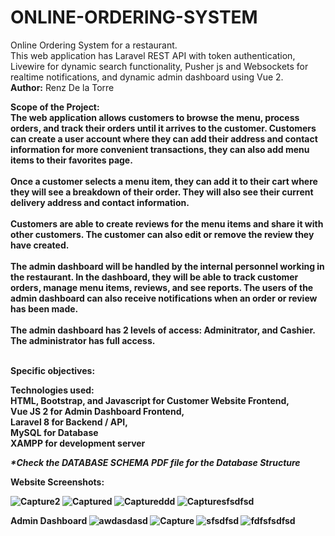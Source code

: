 # ONLINE-ORDERING-SYSTEM
 Online Ordering System for a restaurant.
 <br/>
 This web application has Laravel REST API with token authentication, Livewire for dynamic search functionality, Pusher js and Websockets for realtime notifications, and dynamic admin dashboard using Vue 2.
  <br/>
 <b>Author:</b> Renz De la Torre

 <strong>Scope of the Project:<strong /> <br />
 The web application allows customers to browse the menu, process orders, and track their orders until it arrives to the customer. Customers can create a user account where they can add their address and contact information for more convenient transactions, they can also add menu items to their favorites page.
 <br />
  <br />
 Once a customer selects a menu item, they can add it to their cart where they will see a breakdown of their order. They will also see their current delivery address and contact information.
<br /> <br />
 Customers are able to create reviews for the menu items and share it with other customers. The customer can also edit or remove the review they have created.
<br />
<br />
The admin dashboard will be handled by the internal personnel working in the restaurant. In the dashboard, they will be able to track customer orders, manage menu items, reviews, and see reports. The users of the admin dashboard can also receive notifications when an order or review has been made.
<br /> <br />
The admin dashboard has 2 levels of access: Adminitrator, and Cashier. The administrator has full access.
<br />
<br />

Specific objectives:

 
 Technologies used:
  <br/>
 HTML, Bootstrap, and Javascript for Customer Website Frontend,  <br/>
 Vue JS 2 for Admin Dashboard Frontend, <br/>
 Laravel 8 for Backend / API, <br/>
 MySQL for Database <br/>
 XAMPP for development server <br/>
 
 <em>*Check the DATABASE SCHEMA PDF file for the Database Structure</em>
 
 Website Screenshots:
 
![Capture2](https://user-images.githubusercontent.com/88235225/157015003-affbbcbc-f885-4bea-adfd-0df68210f4c4.PNG)
![Captured](https://user-images.githubusercontent.com/88235225/157015010-f56ce09f-ac89-42a6-b4ce-d4c1854f0a66.PNG)
![Captureddd](https://user-images.githubusercontent.com/88235225/157015021-4db6872b-a90d-4e91-af93-9b2b51c4db82.PNG)
![Capturesfsdfsd](https://user-images.githubusercontent.com/88235225/157015023-e474a407-8a7f-44cf-8026-45f9e4d47858.PNG)

<strong>Admin Dashboard<strong/>
![awdasdasd](https://user-images.githubusercontent.com/88235225/157015030-50de7b1c-3c00-41ae-bee9-aa3513c1b32a.PNG)
![Capture](https://user-images.githubusercontent.com/88235225/157015035-12f66d1e-f804-4600-a6ec-c71c296e0768.PNG)
![sfsdfsd](https://user-images.githubusercontent.com/88235225/157015039-1a1a9d0f-5120-42db-b214-c1139dff8301.PNG)
![fdfsfsdfsd](https://user-images.githubusercontent.com/88235225/157015045-64c31bcf-88e4-46bb-8597-a10b6c8a0c8b.PNG)
